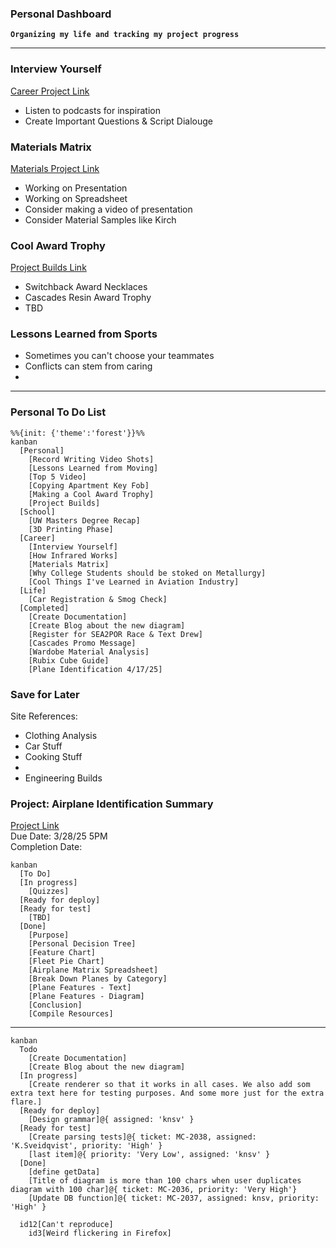 ### Personal Dashboard
**`Organizing my life and tracking my project progress`**

---
### Interview Yourself
[Career Project Link](Resources/Career.md)
- Listen to podcasts for inspiration
- Create Important Questions & Script Dialouge

### Materials Matrix
[Materials Project Link](Resources/Engineering/Materials.md)
- Working on Presentation
- Working on Spreadsheet
- Consider making a video of presentation
- Consider Material Samples like Kirch

### Cool Award Trophy
[Project Builds Link](Resources/Engineering/ProjectBuilds.md)
- Switchback Award Necklaces
- Cascades Resin Award Trophy
- TBD

### Lessons Learned from Sports 
- Sometimes you can't choose your teammates
- Conflicts can stem from caring
- 


---
### Personal To Do List
```mermaid
%%{init: {'theme':'forest'}}%%
kanban
  [Personal]
    [Record Writing Video Shots]
    [Lessons Learned from Moving]
    [Top 5 Video]
    [Copying Apartment Key Fob]
    [Making a Cool Award Trophy]
    [Project Builds]
  [School]
    [UW Masters Degree Recap]
    [3D Printing Phase]
  [Career]
    [Interview Yourself]
    [How Infrared Works]
    [Materials Matrix]
    [Why College Students should be stoked on Metallurgy]
    [Cool Things I've Learned in Aviation Industry]
  [Life]
    [Car Registration & Smog Check]
  [Completed]
    [Create Documentation]
    [Create Blog about the new diagram]
    [Register for SEA2POR Race & Text Drew]
    [Cascades Promo Message]
    [Wardobe Material Analysis]
    [Rubix Cube Guide]
    [Plane Identification 4/17/25]
```

### Save for Later
Site References: <br>
- Clothing Analysis
- Car Stuff
- Cooking Stuff
- 
- Engineering Builds

### Project: Airplane Identification Summary
[Project Link](https://github.com/Bailey-Wu/Bailey-Wu/blob/main/Portfolio/Airplane%20Identification.md) <br>
Due Date: 3/28/25 5PM <br>
Completion Date: 
```mermaid
kanban
  [To Do]
  [In progress]
    [Quizzes]
  [Ready for deploy]
  [Ready for test]
    [TBD]
  [Done]
    [Purpose]
    [Personal Decision Tree]
    [Feature Chart]
    [Fleet Pie Chart]
    [Airplane Matrix Spreadsheet]
    [Break Down Planes by Category]
    [Plane Features - Text]
    [Plane Features - Diagram]
    [Conclusion]
    [Compile Resources]
```


---
```mermaid
kanban
  Todo
    [Create Documentation]
    [Create Blog about the new diagram]
  [In progress]
    [Create renderer so that it works in all cases. We also add som extra text here for testing purposes. And some more just for the extra flare.]
  [Ready for deploy]
    [Design grammar]@{ assigned: 'knsv' }
  [Ready for test]
    [Create parsing tests]@{ ticket: MC-2038, assigned: 'K.Sveidqvist', priority: 'High' }
    [last item]@{ priority: 'Very Low', assigned: 'knsv' }
  [Done]
    [define getData]
    [Title of diagram is more than 100 chars when user duplicates diagram with 100 char]@{ ticket: MC-2036, priority: 'Very High'}
    [Update DB function]@{ ticket: MC-2037, assigned: knsv, priority: 'High' }

  id12[Can't reproduce]
    id3[Weird flickering in Firefox]
```
